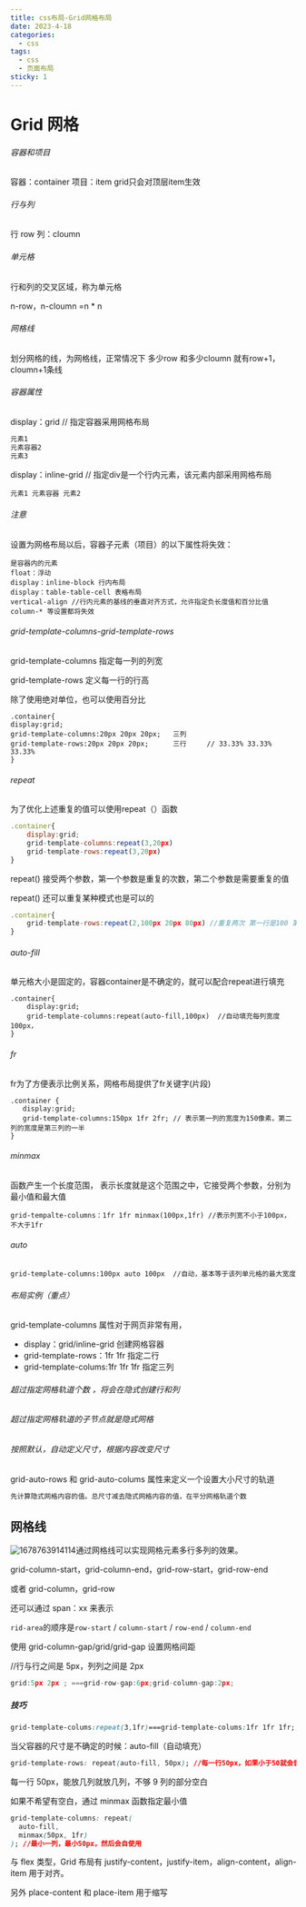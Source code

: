 ```yaml
---
title: css布局-Grid网格布局
date: 2023-4-18
categories:
  - css
tags:
  - css
  - 页面布局
sticky: 1
---
```


# Grid 网格

###### 容器和项目

容器：container 项目：item grid只会对顶层item生效

###### 行与列

行 row 列：cloumn

###### 单元格

行和列的交叉区域，称为单元格

n-row，n-cloumn =n * n

###### 网格线

划分网格的线，为网格线，正常情况下 多少row 和多少cloumn 就有row+1，cloumn+1条线

###### 容器属性

display：grid  // 指定容器采用网格布局

```js
元素1
元素容器2
元素3
```

display：inline-grid  // 指定div是一个行内元素，该元素内部采用网格布局 

```例如
元素1 元素容器 元素2
```

###### 注意

设置为网格布局以后，容器子元素（项目）的以下属性将失效：

```
是容器内的元素
float：浮动
display：inline-block 行内布局
display：table-table-cell 表格布局
vertical-align //行内元素的基线的垂直对齐方式，允许指定负长度值和百分比值
column-* 等设置都将失效
```

###### grid-template-columns-grid-template-rows

grid-template-columns 指定每一列的列宽

grid-template-rows   定义每一行的行高

除了使用绝对单位，也可以使用百分比

```lizi
.container{
display:grid;
grid-template-columns:20px 20px 20px;   三列
grid-template-rows:20px 20px 20px;		三行     // 33.33% 33.33% 33.33%
}
```

###### repeat

为了优化上述重复的值可以使用repeat（）函数

```js
.container{
	display:grid;
    grid-template-columns:repeat(3,20px)
    grid-template-rows:repeat(3,20px)
}
```

repeat() 接受两个参数，第一个参数是重复的次数，第二个参数是需要重复的值

repeat() 还可以重复某种模式也是可以的

```js
.container{
    grid-template-rows:repeat(2,100px 20px 80px) //重复两次 第一行是100 第二行是 20 一直重复2次
}
```

###### auto-fill

单元格大小是固定的，容器container是不确定的，就可以配合repeat进行填充

```例子
.container{
	display:grid;
	grid-template-columns:repeat(auto-fill,100px)  //自动填充每列宽度100px，
}
```

###### fr

fr为了方便表示比例关系，网格布局提供了fr关键字(片段)

```例子
.container {
   display:grid;
   grid-template-columns:150px 1fr 2fr; // 表示第一列的宽度为150像素，第二列的宽度是第三列的一半
}
```

###### minmax

函数产生一个长度范围， 表示长度就是这个范围之中，它接受两个参数，分别为最小值和最大值

```例子
grid-tempalte-columns：1fr 1fr minmax(100px,1fr) //表示列宽不小于100px，不大于1fr
```

###### auto

```
grid-template-columns:100px auto 100px  //自动，基本等于该列单元格的最大宽度
```

###### 布局实例（重点）

grid-template-columns 属性对于网页非常有用，

- display：grid/inline-grid 创建网格容器
- grid-template-rows：1fr 1fr 指定二行
- grid-template-colums:1fr 1fr 1fr 指定三列

###### 超过指定网格轨道个数 ，将会在隐式创建行和列

###### 超过指定网格轨道的子节点就是隐式网格

###### 按照默认，自动定义尺寸，根据内容改变尺寸

grid-auto-rows 和 grid-auto-colums 属性来定义一个设置大小尺寸的轨道

```l
先计算隐式网格内容的值。总尺寸减去隐式网格内容的值，在平分网格轨道个数
```

## 网格线

![1678763914114](C:\Users\wangqin\AppData\Roaming\Typora\typora-user-images\1678763914114.png)通过网格线可以实现网格元素多行多列的效果。

grid-column-start，grid-column-end，grid-row-start，grid-row-end

或者 grid-column，grid-row

还可以通过 span：xx 来表示

`rid-area`的顺序是`row-start` / `column-start` / `row-end` / `column-end`

使用 grid-column-gap/grid/grid-gap 设置网格间距

//行与行之间是 5px，列列之间是 2px

```js
grid:5px 2px ; ===grid-row-gap:6px;grid-column-gap:2px;
```

##### 技巧

```css
grid-template-colums:repeat(3,1fr)===grid-template-colums:1fr 1fr 1fr;

```

当父容器的尺寸是不确定的时候：auto-fill（自动填充）

```css
grid-template-rows: repeat(auto-fill, 50px); //每一行50px，如果小于50就会留白
```

每一行 50px，能放几列就放几列，不够 9 列的部分空白

如果不希望有空白，通过 minmax 函数指定最小值

```css
grid-template-columns: repeat(
  auto-fill,
  minmax(50px, 1fr)
); //最小一列，最小50px，然后会自使用
```

与 flex 类型，Grid 布局有 justify-content，justify-item，align-content，align-item 用于对齐。

另外 place-content 和 place-item 用于缩写
